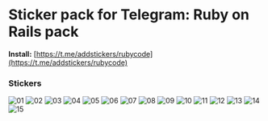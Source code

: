 # Sticker pack for Telegram: Ruby on Rails pack

**Install:** [https://t.me/addstickers/rubycode](https://t.me/addstickers/rubycode)

### Stickers

![01](01.png) ![02](02.png) ![03](03.png) ![04](04.png) ![05](05.png) ![06](06.png) ![07](07.png) ![08](08.png) ![09](09.png) ![10](10.png) ![11](11.png) ![12](12.png) ![13](13.png) ![14](14.png) ![15](15.png)
